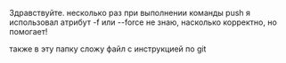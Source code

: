 Здравствуйте. несколько раз при выполнении команды push я использовал атрибут -f или --force
не знаю, насколько корректно, но помогает!

также в эту папку сложу файл с инструкцией по git